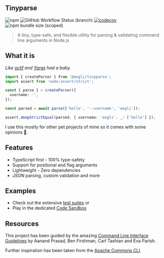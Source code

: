 ## Tinyparse

![npm](https://img.shields.io/npm/v/@eegli/tinyparse) ![GitHub Workflow Status (branch)](https://img.shields.io/github/actions/workflow/status/eegli/tinyparse/ci.yml?branch=main) [![codecov](https://codecov.io/gh/eegli/tinyparse/branch/main/graph/badge.svg?token=8MFDR4SWYM)](https://codecov.io/gh/eegli/tinyparse) ![npm bundle size (scoped)](https://img.shields.io/bundlephobia/min/@eegli/tinyparse)

> A tiny, type-safe, and flexible utility for parsing & validating command line arguments in Node.js

## What it is

_Like [oclif](https://oclif.io/) and [Yargs](https://yargs.js.org/) had a baby._

```ts
import { createParser } from '@eegli/tinyparse';
import assert from 'node:assert/strict';

const { parse } = createParser({
  username: '',
});

const parsed = await parse(['hello', '--username', 'eegli']);

assert.deepStrictEqual(parsed, { username: 'eegli', _: ['hello'] });
```

I use this mostly for other pet projects of mine so it comes with some opinions 🤪.

## Features

- TypeScript first - 100% type-safety
- Support for positional and flag arguments
- Lightweight - Zero dependencies
- JSON parsing, custom validation and more

## Examples

- Check out the extensive [test suites](https://github.com/eegli/tinyparse/tree/main/test) or
- Play in the dedicated [Code Sandbox](https://codesandbox.io/s/tinyparse-sandbox-pknk4?file=/src/index.ts)

## Resources

This project has been guided by the amazing [Command Line Interface Guidelines](https://clig.dev/) by Aanand Prasad, Ben Firshman, Carl Tashian and Eva Parish.

Further inspiration has been taken from the [Apache Commons CLI](https://commons.apache.org/proper/commons-cli/).
